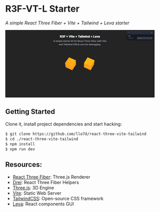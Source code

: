 # R3F-VT-L Starter

_A simple React Three Fiber + Vite + Tailwind + Leva starter_

<img src="/public/preview.gif" alt="Preview" width="470" height="213" />

## Getting Started

Clone it, install project dependencies and start hacking:

```
$ git clone https://github.com/llo7d/react-three-vite-tailwind
$ cd ./react-three-vite-tailwind 
$ npm install
$ npm run dev
```

## Resources:

- [React Three Fiber](https://docs.pmnd.rs/react-three-fiber/): Three.js Renderer
- [Drei](https://github.com/pmndrs/drei): React Three Fiber Helpers
- [Three.js](https://threejs.org/docs/index.html#manual/en/introduction/Creating-a-scene): 3D Engine
- [Vite](https://vitejs.dev/guide/): Static Web Server
- [TailwindCSS](https://tailwindcss.com/): Open-source CSS framework
- [Leva](https://github.com/pmndrs/leva): React components GUI 

